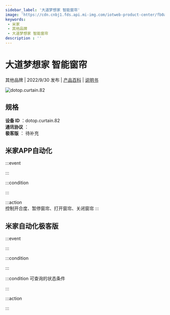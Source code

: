 ```yaml
---
sidebar_label: '大道梦想家 智能窗帘'
image: 'https://cdn.cnbj1.fds.api.mi-img.com/iotweb-product-center/fb0a54c723a9be76e05659689c1a48b8_1661409767778.png?GalaxyAccessKeyId=AKVGLQWBOVIRQ3XLEW&Expires=9223372036854775807&Signature=oq04rSizfn3GksnuMLE157a5zYE='
keywords: 
 - 米家
 - 其他品牌
 - 大道梦想家 智能窗帘
description : ''
---
```

# 大道梦想家 智能窗帘

其他品牌 | 2022/9/30 发布 | [产品百科](https://home.mi.com/webapp/content/baike/product/index.html?model=dotop.curtain.82/) | [说明书](https://home.mi.com/views/introduction.html?model=dotop.curtain.82&region=cn)

![dotop.curtain.82](https://cdn.cnbj1.fds.api.mi-img.com/iotweb-product-center/fb0a54c723a9be76e05659689c1a48b8_1661409767778.png?GalaxyAccessKeyId=AKVGLQWBOVIRQ3XLEW&Expires=9223372036854775807&Signature=oq04rSizfn3GksnuMLE157a5zYE=)

## 规格  
> 
**设备 ID** ：dotop.curtain.82  
**通讯协议** ：  
**极客版**  ： 待补充 


## 米家APP自动化  

:::event  

:::

:::condition  

:::

:::action   
控制开合度、暂停窗帘、打开窗帘、关闭窗帘
:::

## 米家自动化极客版  

:::event  

:::

:::condition  

:::

:::condition 可查询的状态条件  

:::

:::action  

:::

        
